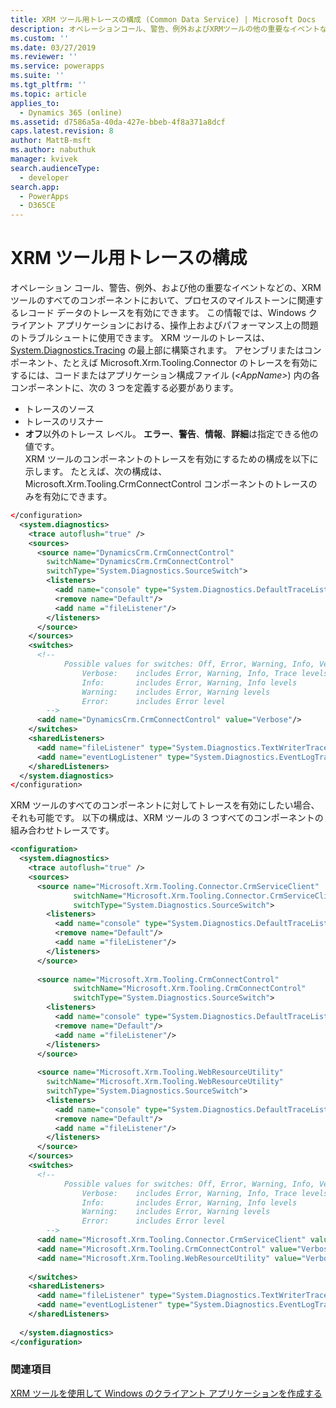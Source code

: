 ```yaml
---
title: XRM ツール用トレースの構成 (Common Data Service) | Microsoft Docs
description: オペレーションコール、警告、例外およびXRMツールの他の重要なイベントなどのコンポーネントのトレースを構成する方法について説明します。
ms.custom: ''
ms.date: 03/27/2019
ms.reviewer: ''
ms.service: powerapps
ms.suite: ''
ms.tgt_pltfrm: ''
ms.topic: article
applies_to:
  - Dynamics 365 (online)
ms.assetid: d7586a5a-40da-427e-bbeb-4f8a371a8dcf
caps.latest.revision: 8
author: MattB-msft
ms.author: nabuthuk
manager: kvivek
search.audienceType:
  - developer
search.app:
  - PowerApps
  - D365CE
---
```

# <a name="configure-tracing-for-xrm-tooling"></a>XRM ツール用トレースの構成

オペレーション コール、警告、例外、および他の重要なイベントなどの、XRM ツールのすべてのコンポーネントにおいて、プロセスのマイルストーンに関連するレコード データのトレースを有効にできます。 この情報では、Windows クライアント アプリケーションにおける、操作上およびパフォーマンス上の問題のトラブルシュートに使用できます。 XRM ツールのトレースは、[System.Diagnostics.Tracing](/dotnet/api/system.diagnostics.tracing) の最上部に構築されます。 アセンブリまたはコンポーネント、たとえば Microsoft.Xrm.Tooling.Connector のトレースを有効にするには、コードまたはアプリケーション構成ファイル (*\<AppName>*) 内の各コンポーネントに、次の 3 つを定義する必要があります。  
  
- トレースのソース  
- トレースのリスナー  
- **オフ**以外のトレース レベル。 **エラー**、**警告**、**情報**、**詳細**は指定できる他の値です。  
XRM ツールのコンポーネントのトレースを有効にするための構成を以下に示します。 たとえば、次の構成は、Microsoft.Xrm.Tooling.CrmConnectControl コンポーネントのトレースのみを有効にできます。  
  
```xml  
</configuration>  
  <system.diagnostics>  
    <trace autoflush="true" />  
    <sources>  
      <source name="DynamicsCrm.CrmConnectControl"  
        switchName="DynamicsCrm.CrmConnectControl"  
        switchType="System.Diagnostics.SourceSwitch">  
        <listeners>  
          <add name="console" type="System.Diagnostics.DefaultTraceListener" />  
          <remove name="Default"/>  
          <add name ="fileListener"/>  
        </listeners>  
      </source>  
    </sources>  
    <switches>  
      <!--   
            Possible values for switches: Off, Error, Warning, Info, Verbose  
                Verbose:    includes Error, Warning, Info, Trace levels  
                Info:       includes Error, Warning, Info levels  
                Warning:    includes Error, Warning levels  
                Error:      includes Error level  
        -->  
      <add name="DynamicsCrm.CrmConnectControl" value="Verbose"/>  
    </switches>  
    <sharedListeners>  
      <add name="fileListener" type="System.Diagnostics.TextWriterTraceListener" initializeData="XRMLoginControl.log"/>  
      <add name="eventLogListener" type="System.Diagnostics.EventLogTraceListener" initializeData="XRMLogin"/>  
    </sharedListeners>  
  </system.diagnostics>  
</configuration>  
```  
  
XRM ツールのすべてのコンポーネントに対してトレースを有効にしたい場合、それも可能です。 以下の構成は、XRM ツールの 3 つすべてのコンポーネントの組み合わせトレースです。  
  
```xml  
<configuration>  
  <system.diagnostics>  
    <trace autoflush="true" />  
    <sources>  
      <source name="Microsoft.Xrm.Tooling.Connector.CrmServiceClient"  
              switchName="Microsoft.Xrm.Tooling.Connector.CrmServiceClient"  
              switchType="System.Diagnostics.SourceSwitch">  
        <listeners>  
          <add name="console" type="System.Diagnostics.DefaultTraceListener" />  
          <remove name="Default"/>  
          <add name ="fileListener"/>  
        </listeners>  
      </source>  
  
      <source name="Microsoft.Xrm.Tooling.CrmConnectControl"  
              switchName="Microsoft.Xrm.Tooling.CrmConnectControl"  
              switchType="System.Diagnostics.SourceSwitch">  
        <listeners>  
          <add name="console" type="System.Diagnostics.DefaultTraceListener" />  
          <remove name="Default"/>  
          <add name ="fileListener"/>  
        </listeners>  
      </source>  
  
      <source name="Microsoft.Xrm.Tooling.WebResourceUtility"  
        switchName="Microsoft.Xrm.Tooling.WebResourceUtility"  
        switchType="System.Diagnostics.SourceSwitch">  
        <listeners>  
          <add name="console" type="System.Diagnostics.DefaultTraceListener" />  
          <remove name="Default"/>  
          <add name ="fileListener"/>  
        </listeners>  
      </source>  
    </sources>  
    <switches>  
      <!--   
            Possible values for switches: Off, Error, Warning, Info, Verbose  
                Verbose:    includes Error, Warning, Info, Trace levels  
                Info:       includes Error, Warning, Info levels  
                Warning:    includes Error, Warning levels  
                Error:      includes Error level  
        -->  
      <add name="Microsoft.Xrm.Tooling.Connector.CrmServiceClient" value="Verbose" />  
      <add name="Microsoft.Xrm.Tooling.CrmConnectControl" value="Verbose"/>  
      <add name="Microsoft.Xrm.Tooling.WebResourceUtility" value="Verbose" />  
  
    </switches>  
    <sharedListeners>  
      <add name="fileListener" type="System.Diagnostics.TextWriterTraceListener" initializeData="XRMToolingLogs.log"/>        
      <add name="eventLogListener" type="System.Diagnostics.EventLogTraceListener" initializeData="XRMTooling" />  
    </sharedListeners>  
  
  </system.diagnostics>  
</configuration>  
```  
  
### <a name="see-also"></a>関連項目

[XRM ツールを使用して Windows のクライアント アプリケーションを作成する](build-windows-client-applications-xrm-tools.md)
